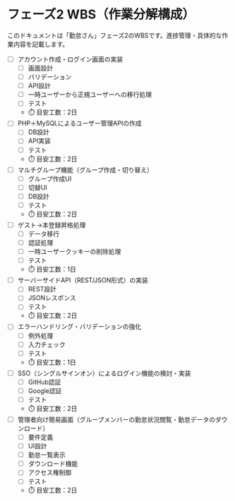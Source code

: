 # フェーズ2 WBS（作業分解構成）

このドキュメントは「勤怠さん」フェーズ2のWBSです。進捗管理・具体的な作業内容を記載します。

- [ ] アカウント作成・ログイン画面の実装
  - [ ] 画面設計
  - [ ] バリデーション
  - [ ] API設計
  - [ ] 一時ユーザーから正規ユーザーへの移行処理
  - [ ] テスト
  - ⏱️ 目安工数：2日
- [ ] PHP＋MySQLによるユーザー管理APIの作成
  - [ ] DB設計
  - [ ] API実装
  - [ ] テスト
  - ⏱️ 目安工数：2日
- [ ] マルチグループ機能（グループ作成・切り替え）
  - [ ] グループ作成UI
  - [ ] 切替UI
  - [ ] DB設計
  - [ ] テスト
  - ⏱️ 目安工数：2日
- [ ] ゲスト→本登録昇格処理
  - [ ] データ移行
  - [ ] 認証処理
  - [ ] 一時ユーザークッキーの削除処理
  - [ ] テスト
  - ⏱️ 目安工数：1日
- [ ] サーバーサイドAPI（REST/JSON形式）の実装
  - [ ] REST設計
  - [ ] JSONレスポンス
  - [ ] テスト
  - ⏱️ 目安工数：2日
- [ ] エラーハンドリング・バリデーションの強化
  - [ ] 例外処理
  - [ ] 入力チェック
  - [ ] テスト
  - ⏱️ 目安工数：1日
- [ ] SSO（シングルサインオン）によるログイン機能の検討・実装
  - [ ] GitHub認証
  - [ ] Google認証
  - [ ] テスト
  - ⏱️ 目安工数：2日
- [ ] 管理者向け簡易画面（グループメンバーの勤怠状況閲覧・勤怠データのダウンロード）
  - [ ] 要件定義
  - [ ] UI設計
  - [ ] 勤怠一覧表示
  - [ ] ダウンロード機能
  - [ ] アクセス権制御
  - [ ] テスト
  - ⏱️ 目安工数：2日

